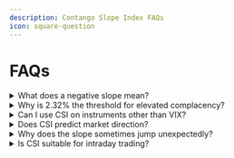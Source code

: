 ```yaml
---
description: Contango Slope Index FAQs
icon: square-question
---
```


# FAQs

<details>

<summary>What does a negative slope mean?</summary>

A negative slope indicates **backwardation** in the VIX futures curve—near-term volatility is priced higher than longer-term expectations. This often reflects panic or crisis conditions and has historically been a statistically significant predictor of **short-to-medium-term equity market rallies**.

</details>

<details>

<summary>Why is 2.32% the threshold for elevated complacency?</summary>

The **0.0232** value (\~2.32% per year) represents the **long-term average slope** of the VIX term structure under normal market conditions. When the current slope exceeds this level, it suggests that investors are paying a premium for longer-dated protection, which can signal **excessive calm** and increased vulnerability to shocks.

</details>

<details>

<summary>Can I use CSI on instruments other than VIX?</summary>

While the default implementation uses VIX futures, the underlying methodology can be adapted to any futures curve exhibiting contango/backwardation behavior (e.g., oil, gold, crypto perpetuals). However, the thresholds and interpretations may need recalibration.

</details>

<details>

<summary>Does CSI predict market direction?</summary>

The CSI does not predict direction in isolation. It identifies **regimes of fear and complacency** that have shown statistical tendencies to precede certain types of moves. It should be used as part of a broader analytical framework, not as a standalone signal generator.

</details>

<details>

<summary>Why does the slope sometimes jump unexpectedly?</summary>

Sudden jumps can occur due to:

* Data gaps in VIX futures
* Contract rollover effects
* Extreme intraday volatility moves

The forward-filling mechanism minimizes discontinuities, but delays may occur depending on data availability.

</details>

<details>

<summary>Is CSI suitable for intraday trading?</summary>

No.

</details>
